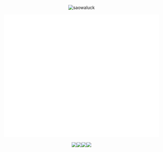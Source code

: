 <p align="center"> <img src="https://komarev.com/ghpvc/?username=mirshahbazi" alt="saowaluck" /> </p>

<div align="center">
	<img src="https://github.com/mirshahbazi/mirshahbazi/blob/main/welcome.svg" width="800" height="400">
	<br>
</div>

<p align="center">
  <img src="https://media3.giphy.com/media/ln7z2eWriiQAllfVcn/200w.webp" width="100"><img src="https://i.giphy.com/media/eNAsjO55tPbgaor7ma/200w.webp" width="100"><img src="https://i.giphy.com/media/KzJkzjggfGN5Py6nkT/200.webp" width="100"><img src="https://i.giphy.com/media/IdyAQJVN2kVPNUrojM/200.webp" width="100">
</p>
<br>
<br>






